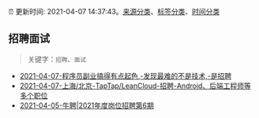 :alarm_clock: 更新时间: 2021-04-07 14:37:43。[来源分类](../README.md)、[标签分类](../TAGS.md)、[时间分类](../TIMELINE.md)

## 招聘面试


> 关键字：`招聘`、`面试`



- [2021-04-07-程序员副业搞得有点起色,-发现最难的不是技术,-是招聘](https://www.v2ex.com/t/768844) 
- [2021-04-07-上海/北京-TapTap/LeanCloud-招聘-Android、后端工程师等多个职位](https://www.v2ex.com/t/768821) 
- [2021-04-05-牛聘|2021年度岗位招聘第6期](https://sec.thief.one/article_content?a_id=a13ad7f2403fddf64f9a2d4a101c912a) 